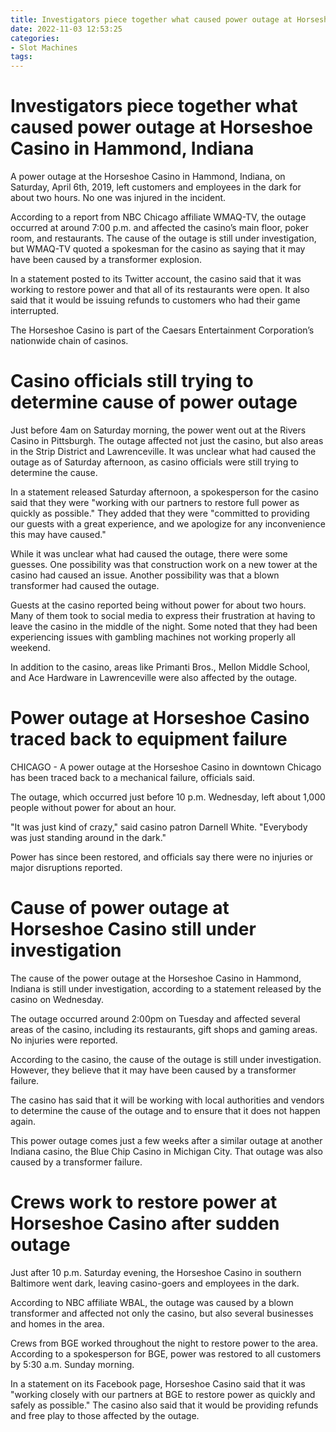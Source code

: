 ```yaml
---
title: Investigators piece together what caused power outage at Horseshoe Casino in Hammond, Indiana
date: 2022-11-03 12:53:25
categories:
- Slot Machines
tags:
---
```



#  Investigators piece together what caused power outage at Horseshoe Casino in Hammond, Indiana

A power outage at the Horseshoe Casino in Hammond, Indiana, on Saturday, April 6th, 2019, left customers and employees in the dark for about two hours. No one was injured in the incident.

According to a report from NBC Chicago affiliate WMAQ-TV, the outage occurred at around 7:00 p.m. and affected the casino’s main floor, poker room, and restaurants. The cause of the outage is still under investigation, but WMAQ-TV quoted a spokesman for the casino as saying that it may have been caused by a transformer explosion.

In a statement posted to its Twitter account, the casino said that it was working to restore power and that all of its restaurants were open. It also said that it would be issuing refunds to customers who had their game interrupted.

The Horseshoe Casino is part of the Caesars Entertainment Corporation’s nationwide chain of casinos.

#  Casino officials still trying to determine cause of power outage

Just before 4am on Saturday morning, the power went out at the Rivers Casino in Pittsburgh. The outage affected not just the casino, but also areas in the Strip District and Lawrenceville. It was unclear what had caused the outage as of Saturday afternoon, as casino officials were still trying to determine the cause.

In a statement released Saturday afternoon, a spokesperson for the casino said that they were "working with our partners to restore full power as quickly as possible." They added that they were "committed to providing our guests with a great experience, and we apologize for any inconvenience this may have caused."

While it was unclear what had caused the outage, there were some guesses. One possibility was that construction work on a new tower at the casino had caused an issue. Another possibility was that a blown transformer had caused the outage.

Guests at the casino reported being without power for about two hours. Many of them took to social media to express their frustration at having to leave the casino in the middle of the night. Some noted that they had been experiencing issues with gambling machines not working properly all weekend.

In addition to the casino, areas like Primanti Bros., Mellon Middle School, and Ace Hardware in Lawrenceville were also affected by the outage.

#  Power outage at Horseshoe Casino traced back to equipment failure

CHICAGO - A power outage at the Horseshoe Casino in downtown Chicago has been traced back to a mechanical failure, officials said.

The outage, which occurred just before 10 p.m. Wednesday, left about 1,000 people without power for about an hour.

"It was just kind of crazy," said casino patron Darnell White. "Everybody was just standing around in the dark."

Power has since been restored, and officials say there were no injuries or major disruptions reported.

#  Cause of power outage at Horseshoe Casino still under investigation

The cause of the power outage at the Horseshoe Casino in Hammond, Indiana is still under investigation, according to a statement released by the casino on Wednesday.

The outage occurred around 2:00pm on Tuesday and affected several areas of the casino, including its restaurants, gift shops and gaming areas. No injuries were reported.

According to the casino, the cause of the outage is still under investigation. However, they believe that it may have been caused by a transformer failure.

The casino has said that it will be working with local authorities and vendors to determine the cause of the outage and to ensure that it does not happen again.

This power outage comes just a few weeks after a similar outage at another Indiana casino, the Blue Chip Casino in Michigan City. That outage was also caused by a transformer failure.

#  Crews work to restore power at Horseshoe Casino after sudden outage

Just after 10 p.m. Saturday evening, the Horseshoe Casino in southern Baltimore went dark, leaving casino-goers and employees in the dark.

According to NBC affiliate WBAL, the outage was caused by a blown transformer and affected not only the casino, but also several businesses and homes in the area.

Crews from BGE worked throughout the night to restore power to the area. According to a spokesperson for BGE, power was restored to all customers by 5:30 a.m. Sunday morning.

In a statement on its Facebook page, Horseshoe Casino said that it was "working closely with our partners at BGE to restore power as quickly and safely as possible." The casino also said that it would be providing refunds and free play to those affected by the outage.